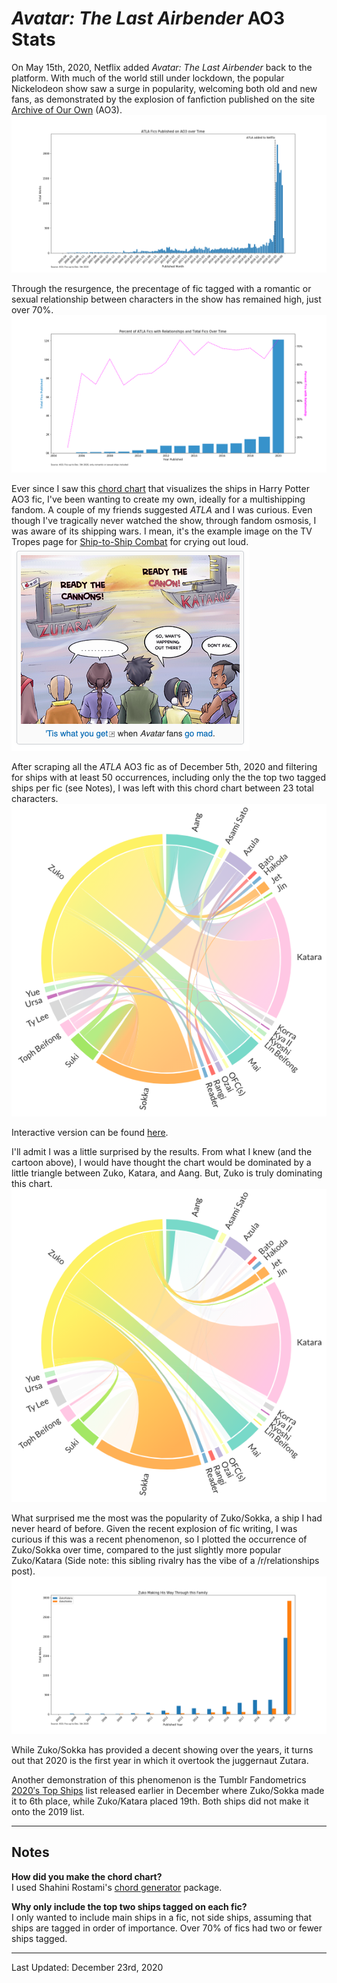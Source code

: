 # <i>Avatar: The Last Airbender</i> AO3 Stats

On May 15th, 2020, Netflix added <i>Avatar: The Last Airbender</i> back to the platform. With much of the world still under lockdown, the popular Nickelodeon show saw a surge in popularity, welcoming both old and new fans, as demonstrated by the explosion of fanfiction published on the site [Archive of Our Own](https://archiveofourown.org/) (AO3). 
![ATLA fic over time](atla_fics_over_time.png)

Through the resurgence, the precentage of fic tagged with a romantic or sexual relationship between characters in the show has remained high, just over 70%. 
![ATL pct ship over time](atla_pct_ship_over_time.png)

Ever since I saw this [chord chart](https://www.futurephotons.io/ao3stats/) that visualizes the ships in Harry Potter AO3 fic, I've been wanting to create my own, ideally for a multishipping fandom. A couple of my friends suggested <i>ATLA</i> and I was curious. Even though I've tragically never watched the show, through fandom osmosis, I was aware of its shipping wars. I mean, it's the example image on the TV Tropes page for [Ship-to-Ship Combat](https://tvtropes.org/pmwiki/pmwiki.php/Main/ShipToShipCombat) for crying out loud.  
![Ship-to-Ship Combat TV Tropes](ship-to-ship-combat.png)

After scraping all the <i>ATLA</i> AO3 fic as of December 5th, 2020 and filtering for ships with at least 50 occurrences, including only the the top two tagged ships per fic (see Notes), I was left with this chord chart between 23 total characters. 
![ATLA chord chart 20201205](atla_2020_chord.png) 

Interactive version can be found [here](https://pharsaliam.github.io/ao3-vizzes/ATLA/atla_2020.html). 

I'll admit I was a little surprised by the results. From what I knew (and the cartoon above), I would have thought the chart would be dominated by a little triangle between Zuko, Katara, and Aang. But, Zuko is truly dominating this chart. 
![atla_chord_zuko_hover](atla_2020_chord_zuko.png)

What surprised me the most was the popularity of Zuko/Sokka, a ship I had never heard of before. Given the recent explosion of fic writing, I was curious if this was a recent phenomenon, so I plotted the occurrence of Zuko/Sokka over time, compared to the just slightly more popular Zuko/Katara (Side note: this sibling rivalry has the vibe of a /r/relationships post). 
![Zuko_playing_this_family](Zuko_fam.png)

While Zuko/Sokka has provided a decent showing over the years, it turns out that 2020 is the first year in which it overtook the juggernaut Zutara. 

Another demonstration of this phenomenon is the Tumblr Fandometrics [2020′s Top Ships](https://fandom.tumblr.com/post/636856116682375168/2020-top-ships) list released earlier in December where Zuko/Sokka made it to 6th place, while Zuko/Katara placed 19th. Both ships did not make it onto the 2019 list. 

---

## Notes

**How did you make the chord chart?**  
I used Shahini Rostami's [chord generator](https://github.com/shahinrostami/chord) package. 

**Why only include the top two ships tagged on each fic?**  
I only wanted to include main ships in a fic, not side ships, assuming that ships are tagged in order of importance. Over 70% of fics had two or fewer ships tagged. 

---
Last Updated: December 23rd, 2020 